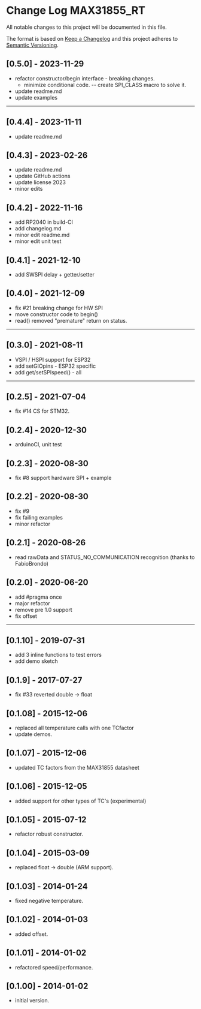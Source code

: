 # Change Log MAX31855_RT

All notable changes to this project will be documented in this file.

The format is based on [Keep a Changelog](http://keepachangelog.com/)
and this project adheres to [Semantic Versioning](http://semver.org/).


## [0.5.0] - 2023-11-29
- refactor constructor/begin interface - breaking changes.
  - minimize conditional code. -- create SPI_CLASS macro to solve it.
- update readme.md
- update examples

----

## [0.4.4] - 2023-11-11
- update readme.md

## [0.4.3] - 2023-02-26
- update readme.md
- update GitHub actions
- update license 2023
- minor edits

## [0.4.2] - 2022-11-16
- add RP2040 in build-CI
- add changelog.md
- minor edit readme.md
- minor edit unit test

## [0.4.1] - 2021-12-10
- add SWSPI delay + getter/setter

## [0.4.0] - 2021-12-09
- fix #21 breaking change for HW SPI
- move constructor code to begin()
- read() removed "premature" return on status.

----

## [0.3.0] - 2021-08-11
- VSPI / HSPI support for ESP32
- add setGIOpins - ESP32 specific
- add get/setSPIspeed() - all

----

## [0.2.5] - 2021-07-04
- fix #14 CS for STM32.

## [0.2.4] - 2020-12-30
- arduinoCI, unit test

## [0.2.3] - 2020-08-30
- fix #8 support hardware SPI + example

## [0.2.2] - 2020-08-30
- fix #9
- fix failing examples
- minor refactor

## [0.2.1] - 2020-08-26
- read rawData and STATUS_NO_COMMUNICATION recognition (thanks to FabioBrondo)

## [0.2.0] - 2020-06-20
- add #pragma once
- major refactor
- remove pre 1.0 support
- fix offset

----

## [0.1.10] - 2019-07-31
- add 3 inline functions to test errors
- add demo sketch

## [0.1.9] - 2017-07-27
- fix #33 reverted double -> float

## [0.1.08] - 2015-12-06
- replaced all temperature calls with one TCfactor
- update demos.

## [0.1.07] - 2015-12-06
- updated TC factors from the MAX31855 datasheet

## [0.1.06] - 2015-12-05
- added support for other types of TC's (experimental)

## [0.1.05] - 2015-07-12
- refactor robust constructor.

## [0.1.04] - 2015-03-09
- replaced float -> double (ARM support).

## [0.1.03] - 2014-01-24
- fixed negative temperature.

## [0.1.02] - 2014-01-03
- added offset.

## [0.1.01] - 2014-01-02
- refactored speed/performance.

## [0.1.00] - 2014-01-02
- initial version.

